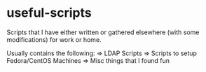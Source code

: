 # useful-scripts
Scripts that I have either written or gathered elsewhere (with some modifications) for work or home.

Usually contains the following:
  => LDAP Scripts
  => Scripts to setup Fedora/CentOS Machines
  => Misc things that I found fun

